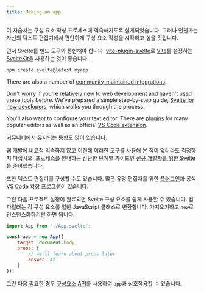 ```yaml
---
title: Making an app
---
```


이 자습서는 구성 요소 작성 프로세스에 익숙해지도록 설계되었습니다. 그러나 언젠가는 자신의 텍스트 편집기에서 편안하게 구성 요소 작성을 시작하고 싶을 것입니다.

먼저 Svelte를 빌드 도구와 통합해야 합니다. [vite-plugin-svelte](https://github.com/sveltejs/vite-plugin-svelte/)로 [Vite](https://vitejs.dev/)를 설정하는 [SvelteKit](https://kit.svelte.dev)을 사용하는 것이 좋습니다...

```bash
npm create svelte@latest myapp
```

There are also a number of [community-maintained integrations](https://sveltesociety.dev/tools).

Don't worry if you're relatively new to web development and haven't used these tools before. We've prepared a simple step-by-step guide, [Svelte for new developers](/blog/svelte-for-new-developers), which walks you through the process.

You'll also want to configure your text editor. There are [plugins](https://sveltesociety.dev/tools#editor-support) for many popular editors as well as an official [VS Code extension](https://marketplace.visualstudio.com/items?itemName=svelte.svelte-vscode).

[커뮤니티에서 유지되는 통합](https://sveltesociety.dev/tools)도 많이 있습니다.

웹 개발에 비교적 익숙하지 않고 이전에 이러한 도구를 사용해 본 적이 없더라도 걱정하지 마십시오. 프로세스를 안내하는 간단한 단계별 가이드인 [신규 개발자를 위한 Svelte](/blog/svelte-for-new-developers)를 준비했습니다.

또한 텍스트 편집기를 구성할 수도 있습니다. 많은 유명 편집자를 위한 [플러그인](https://sveltesociety.dev/tools#editor-support)과 공식 [VS Code 확장 프로그램](https://marketplace.visualstudio.com/items?itemName=svelte.svelte-vscode)이 있습니다.

<!--
NOTE: 편집자 설정 가이드를 위한 더 나은 장소가 있을 때까지 제거되었습니다. https://github.com/sveltejs/svelte/pull/7310#issuecomment-1049923609 참조하세요
편집기에 Svelte 플러그인이 없는 경우 [이 가이드](/blog/setting-up-your-editor)에 따라 구문 강조를 위해 `.svelte` 파일을 `.html`과 동일하게 처리하도록 텍스트 편집기를 구성할 수 있습니다. -->

그런 다음 프로젝트 설정이 완료되면 Svelte 구성 요소를 쉽게 사용할 수 있습니다. 컴파일러는 각 구성 요소를 일반 JavaScript 클래스로 변환합니다. 가져오기하고 `new`로 인스턴스화하기만 하면 됩니다:

```js
import App from './App.svelte';

const app = new App({
	target: document.body,
	props: {
		// we'll learn about props later
		answer: 42
	}
});
```

그런 다음 필요한 경우 [구성요소 API](/docs#run-time-client-side-component-api)를 사용하여 `app`과 상호작용할 수 있습니다.
